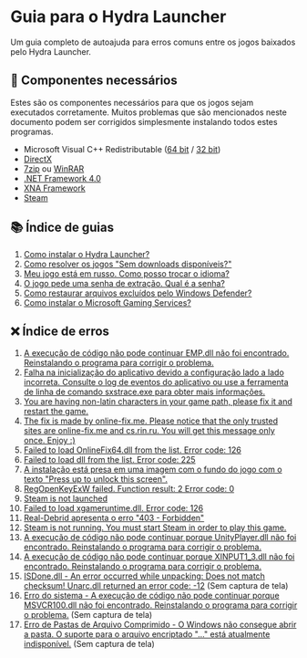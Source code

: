 # Guia para o Hydra Launcher

Um guia completo de autoajuda para erros comuns entre os jogos baixados pelo Hydra Launcher.

## 🔧 Componentes necessários

Estes são os componentes necessários para que os jogos sejam executados corretamente. Muitos problemas que são mencionados neste documento podem ser corrigidos simplesmente instalando todos estes programas.

- Microsoft Visual C++ Redistributable ([64 bit](./CommonRedist/vcredist_2015-2019_x64.exe) / [32 bit](./CommonRedist/vcredist_2015-2019_x86.exe))
- [DirectX](./CommonRedist/dxwebsetup.exe)
- [7zip](https://www.7-zip.org/a/7z2408-x64.exe) ou [WinRAR](https://www.win-rar.com/fileadmin/winrar-versions/winrar/winrar-x64-701.exe)
- [.NET Framework 4.0](./CommonRedist/dotNetFx40_Full_setup.exe)
- [XNA Framework](./CommonRedist/xnafx40_redist.msi)
- [Steam](https://cdn.akamai.steamstatic.com/client/installer/SteamSetup.exe)

## 📚 Índice de guias

1. [Como instalar o Hydra Launcher?](./guides/8.md)
2. [Como resolver os jogos "Sem downloads disponíveis?"](./guides/7.md)
3. [Meu jogo está em russo. Como posso trocar o idioma?](./guides/3.md)
4. [O jogo pede uma senha de extração. Qual é a senha?](./guides/4.md)
5. [Como restaurar arquivos excluídos pelo Windows Defender?](./guides/5.md)
6. [Como instalar o Microsoft Gaming Services?](./guides/6.md)

## ❌ Índice de erros

1. [A execução de código não pode continuar EMP.dll não foi encontrado. Reinstalando o programa para corrigir o problema.](./errors/1.md)
2. [Falha na inicialização do aplicativo devido a configuração lado a lado incorreta. Consulte o log de eventos do aplicativo ou use a ferramenta de linha de comando sxstrace.exe para obter mais informações.](./errors/2.md)
3. [You are having non-latin characters in your game path, please fix it and restart the game.](./errors/3.md)
4. [The fix is made by online-fix.me. Please notice that the only trusted sites are online-fix.me and cs.rin.ru. You will get this message only once. Enjoy :)](./errors/4.md)
5. [Failed to load OnlineFix64.dll from the list. Error code: 126](./errors/5.md)
6. [Failed to load dll from the list. Error code: 225](./errors/6.md)
7. [A instalação está presa em uma imagem com o fundo do jogo com o texto "Press up to unlock this screen".](./errors/7.md)
8. [RegOpenKeyExW failed. Function result: 2 Error code: 0](./errors/8.md)
9. [Steam is not launched](./errors/9.md)
10. [Failed to load xgameruntime.dll. Error code: 126](./errors/10.md)
11. [Real-Debrid apresenta o erro "403 - Forbidden"](./errors/11.md)
12. [Steam is not running. You must start Steam in order to play this game.](./errors/12.md)
13. [A execução de código não pode continuar porque UnityPlayer.dll não foi encontrado. Reinstalando o programa para corrigir o problema.](./errors/13.md)
14. [A execução de código não pode continuar porque XINPUT1_3.dll não foi encontrado. Reinstalando o programa para corrigir o problema.](./errors/14.md)
15. [ISDone.dll - An error occurred while unpacking: Does not match checksum! Unarc.dll returned an error code: -12](./errors/15.md) (Sem captura de tela)
16. [Erro do sistema - A execução de código não pode continuar porque MSVCR100.dll não foi encontrado. Reinstalando o programa para corrigir o problema.](./errors/16.md) (Sem captura de tela)
17. [Erro de Pastas de Arquivo Comprimido - O Windows não consegue abrir a pasta. O suporte para o arquivo encriptado "..." está atualmente indisponível.](./errors/17.md) (Sem captura de tela)
